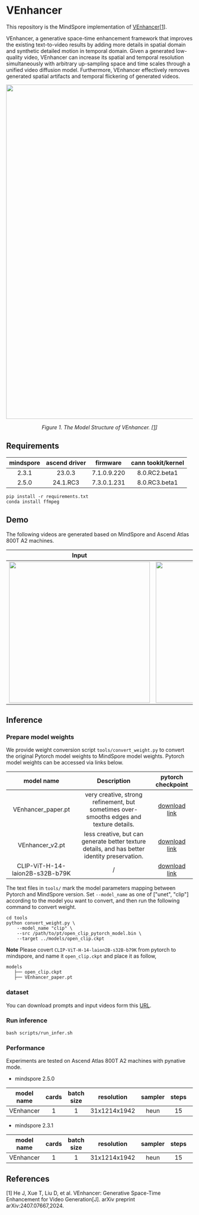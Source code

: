 # VEnhancer

This repository is the MindSpore implementation of [VEnhancer](https://arxiv.org/abs/2407.07667)[<a href="#references">1</a>].

VEnhancer, a generative space-time enhancement framework that improves the existing text-to-video results by adding more details in spatial domain and synthetic detailed motion in temporal domain. Given a generated low-quality video, VEnhancer can increase its spatial and temporal resolution simultaneously with arbitrary up-sampling space and time scales through a unified video diffusion model. Furthermore, VEnhancer effectively removes generated spatial artifacts and temporal flickering of generated videos.

<p align="center">
  <img src="https://github.com/user-attachments/assets/bfe97a4a-ba0e-482a-80c4-ecccf86362f6" width=900 />
</p>
<p align="center">
  <em> Figure 1. The Model Structure of VEnhancer. [<a href="#references">1</a>] </em>
</p>

## Requirements

| mindspore | ascend driver | firmware | cann tookit/kernel |
| :---:     |   :---:       | :---:    | :---:              |
| 2.3.1     |  23.0.3        |7.1.0.9.220    |   8.0.RC2.beta1   |
| 2.5.0     |  24.1.RC3     |7.3.0.1.231    |   8.0.RC3.beta1   |

```shell
pip install -r requirements.txt
conda install ffmpeg
```

## Demo

The following videos are generated based on MindSpore and Ascend Atlas 800T A2 machines.



| Input | +VEnhancer |
| :----------: | :-: |
| <img src="https://github.com/user-attachments/assets/77a8f492-b5d4-4f4c-910f-e89f22a9c41d" width="380">|  <img src="https://github.com/Songyuanwei/mindone/releases/download/untagged-d03637bad55dd54911a9/output_astronaut.gif" width="380"> |

## Inference

### Prepare model weights

We provide weight conversion script `tools/convert_weight.py` to convert the original Pytorch model weights to MindSpore model weights. Pytorch model weights can be accessed via links below.

|model name|Description|pytorch checkpoint|
|:---------:|:---------:|:--------:|
|VEnhancer_paper.pt|very creative, strong refinement, but sometimes over-smooths edges and texture details.|[download link](https://huggingface.co/jwhejwhe/VEnhancer/blob/main/venhancer_paper.pt)|
|VEnhancer_v2.pt|less creative, but can generate better texture details, and has better identity preservation.|[download link](https://huggingface.co/jwhejwhe/VEnhancer/blob/main/venhancer_v2.pt)|
|CLIP-ViT-H-14-laion2B-s32B-b79K |/|[download link](https://huggingface.co/laion/CLIP-ViT-H-14-laion2B-s32B-b79K/tree/main)|


The text files in `tools/` mark the model parameters mapping between Pytorch and MindSpore version. Set `--model_name` as one of ["unet", "clip"] according to the model you want to convert, and then run the following command to convert weight.

```shell
cd tools
python convert_weight.py \
    --model_name "clip" \
    --src /path/to/pt/open_clip_pytorch_model.bin \
    --target ../models/open_clip.ckpt
```

**Note** Please covert `CLIP-ViT-H-14-laion2B-s32B-b79K` from pytorch to mindspore, and name it `open_clip.ckpt` and place it as follow,
```
models
   ├── open_clip.ckpt
   ├── VEnhancer_paper.pt
```

### dataset

You can download prompts and input videos form this [URL](https://github.com/Vchitect/VEnhancer/tree/main/prompts).

### Run inference

```shell
bash scripts/run_infer.sh
```


### Performance

Experiments are tested on Ascend Atlas 800T A2 machines with pynative mode.

- mindspore 2.5.0

| model name    |  cards          | batch size      | resolution   |  sampler   | steps      | precision |  jit level | graph compile |s/step     | s/video |
|:-------------:|:------------:  |:------------:   |:------------:|:------------:|:------------:|:------------------:|:----------------:|:----------------:|:----------------:|:----------------:|
| VEnhancer |  1               | 1               | 31x1214x1942  | heun | 15 | fp16 | / | / |  51.69 | 926 |


- mindspore 2.3.1

| model name    |  cards          | batch size      | resolution   |  sampler   | steps      | precision |  jit level | graph compile |s/step     | s/video |
|:-------------:|:------------:  |:------------:   |:------------:|:------------:|:------------:|:------------------:|:----------------:|:----------------:|:----------------:|:----------------:|
| VEnhancer |  1               | 1               | 31x1214x1942  | heun | 15 | fp16 | / | / |  61.76 | 980 |


## References

[1] He J, Xue T, Liu D, et al. VEnhancer: Generative Space-Time Enhancement for Video Generation[J]. arXiv preprint arXiv:2407.07667,2024.
